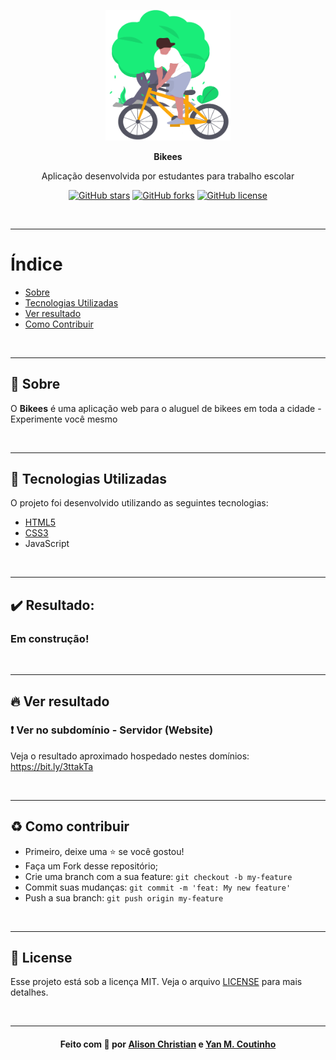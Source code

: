<p align="center">
    <img alt="Logo" title="#logo" width="200px" src="./docs/media/img/left-image.png">
    <br>
</p>
<p align="center"><strong>Bikees</strong></p>
<p align="center">Aplicação desenvolvida por estudantes para trabalho escolar</p>

<p align="center">
  <a href="https://github.com/YanMCoutinho/Projeto-Bikees/stargazers"><img alt="GitHub stars" src="https://img.shields.io/github/stars/YanMCoutinho/Projeto-Bikees"></a>
  <space> <space>
  <a href="https://github.com/YanMCoutinho/Projeto-Bikees/network"><img alt="GitHub forks" src="https://img.shields.io/github/forks/YanMCoutinho/Projeto-Bikees"></a>
  <space> <space>
  <a href="https://github.com/YanMCoutinho/Projeto-Bikees/blob/main/LICENSE"><img alt="GitHub license" src="https://img.shields.io/github/license/YanMCoutinho/Projeto-Bikees"></a>
</p>
      
<br>

---

# Índice

- [Sobre](#sobre)
- [Tecnologias Utilizadas](#tecnologias-utilizadas)
- [Ver resultado](#como-usar)
- [Como Contribuir](#como-contribuir)

<a id="sobre"></a>

<br>

---

## :bookmark: Sobre

O <strong>Bikees</strong> é uma aplicação web para o aluguel de bikees em toda a cidade - Experimente você mesmo

<br>

---

## :rocket: Tecnologias Utilizadas

O projeto foi desenvolvido utilizando as seguintes tecnologias:

- [HTML5](https://developer.mozilla.org/pt-BR/docs/Web/Guide/HTML/HTML5)
- [CSS3](https://developer.mozilla.org/pt-BR/docs/Web/CSS)
- <a href="https://developer.mozilla.org/pt-BR/docs/Web/JavaScript)
JavaScript" style="text-decoration:none" > JavaScript </a>

<br>

---

## :heavy_check_mark: Resultado:

<h3>
Em construção!
</h3>

<br>

---

## :fire: Ver resultado


### :exclamation: Ver no subdomínio - Servidor (Website)
Veja o resultado aproximado hospedado nestes domínios:
https://bit.ly/3ttakTa

<br>

---

## :recycle: Como contribuir
- Primeiro, deixe uma ⭐ se você gostou!
- Faça um Fork desse repositório;
- Crie uma branch com a sua feature: `git checkout -b my-feature`
- Commit suas mudanças: `git commit -m 'feat: My new feature'`
- Push a sua branch: `git push origin my-feature`

<br>

---

## :memo: License

Esse projeto está sob a licença MIT. Veja o arquivo [LICENSE](LICENSE.md) para mais detalhes.

<br>

---

<h4 align="center">
    Feito com 💜 por <a href="https://www.linkedin.com/in/alisonchs" target="_blank">Alison Christian</a> 
    e <a href="https://github.com/YanMCoutinho">Yan M. Coutinho</a>
</h4>
